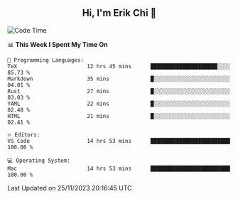 <h2 align="center"> Hi, I'm Erik Chi 👋 </h2>

<table>
    
<!--START_SECTION:waka-->
![Code Time](http://img.shields.io/badge/Code%20Time-2%2C577%20hrs%2024%20mins-blue)

📊 **This Week I Spent My Time On** 

```text
💬 Programming Languages: 
TeX                      12 hrs 45 mins      █████████████████████░░░░   85.73 % 
Markdown                 35 mins             █░░░░░░░░░░░░░░░░░░░░░░░░   04.01 % 
Rust                     27 mins             █░░░░░░░░░░░░░░░░░░░░░░░░   03.03 % 
YAML                     22 mins             █░░░░░░░░░░░░░░░░░░░░░░░░   02.48 % 
HTML                     21 mins             █░░░░░░░░░░░░░░░░░░░░░░░░   02.41 % 

🔥 Editors: 
VS Code                  14 hrs 53 mins      █████████████████████████   100.00 % 

💻 Operating System: 
Mac                      14 hrs 53 mins      █████████████████████████   100.00 % 
```


 Last Updated on 25/11/2023 20:16:45 UTC
<!--END_SECTION:waka-->
</td></tr>
</table>